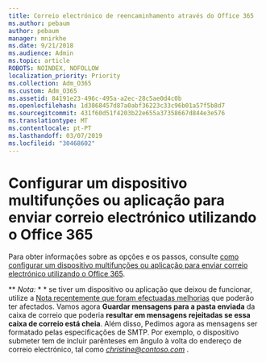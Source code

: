 ```yaml
---
title: Correio electrónico de reencaminhamento através do Office 365
ms.author: pebaum
author: pebaum
manager: mnirkhe
ms.date: 9/21/2018
ms.audience: Admin
ms.topic: article
ROBOTS: NOINDEX, NOFOLLOW
localization_priority: Priority
ms.collection: Adm_O365
ms.custom: Adm_O365
ms.assetid: 84191e23-496c-495a-a2ec-28c5ae0d4c0b
ms.openlocfilehash: 1d3868457d87a0abf36223c33c96b01a57f5b8d7
ms.sourcegitcommit: 431f60d51f4203b22e655a37358667d844e3e576
ms.translationtype: MT
ms.contentlocale: pt-PT
ms.lasthandoff: 03/07/2019
ms.locfileid: "30468602"
---
```

# <a name="set-up-a-multifunction-device-or-application-to-send-email-using-office-365"></a>Configurar um dispositivo multifunções ou aplicação para enviar correio electrónico utilizando o Office 365

Para obter informações sobre as opções e os passos, consulte [como configurar um dispositivo multifunções ou aplicação para enviar correio electrónico utilizando o Office 365](https://support.office.com/article/69f58e99-c550-4274-ad18-c805d654b4c4).
  
 ** *Nota:* * * se tiver um dispositivo ou aplicação que deixou de funcionar, utilize a [Nota recentemente que foram efectuadas melhorias](https://support.microsoft.com/help/4458479/) que poderão ter afectados. Vamos agora **Guardar mensagens para a pasta enviada** da caixa de correio que poderia **resultar em mensagens rejeitadas se essa caixa de correio está cheia**. Além disso, Pedimos agora as mensagens ser formatado pelas especificações de SMTP. Por exemplo, o dispositivo submeter tem de incluir parênteses em ângulo à volta do endereço de correio electrónico, tal como *christine@contoso.com* . 
  

